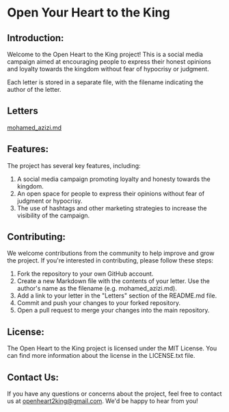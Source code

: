 # Open Your Heart to the King

Introduction:
-----------------
Welcome to the Open Heart to the King project! This is a social media campaign aimed at encouraging people to express their honest opinions and loyalty towards the kingdom without fear of hypocrisy or judgment.

Each letter is stored in a separate file, with the filename indicating the author of the letter.

Letters
-----------------

[mohamed_azizi.md](letters/mohamed_azizi.md)


Features:
-----------------
The project has several key features, including:

1. A social media campaign promoting loyalty and honesty towards the kingdom.
2. An open space for people to express their opinions without fear of judgment or hypocrisy.
3. The use of hashtags and other marketing strategies to increase the visibility of the campaign.

Contributing:
-----------------
We welcome contributions from the community to help improve and grow the project. If you're interested in contributing, please follow these steps:

1. Fork the repository to your own GitHub account.
2. Create a new Markdown file with the contents of your letter. Use the author's name as the filename (e.g. mohamed_azizi.md).
3. Add a link to your letter in the "Letters" section of the README.md file.
4. Commit and push your changes to your forked repository.
5. Open a pull request to merge your changes into the main repository.

License:
-----------------
The Open Heart to the King project is licensed under the MIT License. You can find more information about the license in the LICENSE.txt file.

Contact Us:
-----------------
If you have any questions or concerns about the project, feel free to contact us at openheart2king@gmail.com. We'd be happy to hear from you!
